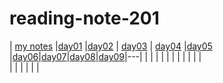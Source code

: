 # reading-note-201



| [my notes](reading-01.md)  |[day01](class-01.md)   |[day02](class-02.md)   |  [day03](class-03.md) |  [day04](class-04) |[day05](class-05)
|[day06](class-06)|[day07](class-07)|[day08](class-08.md)|[day09](class-09.md)|---|
|   |   |   |   |   |
|   |   |   |   |  
|   |   |   |   |   |
